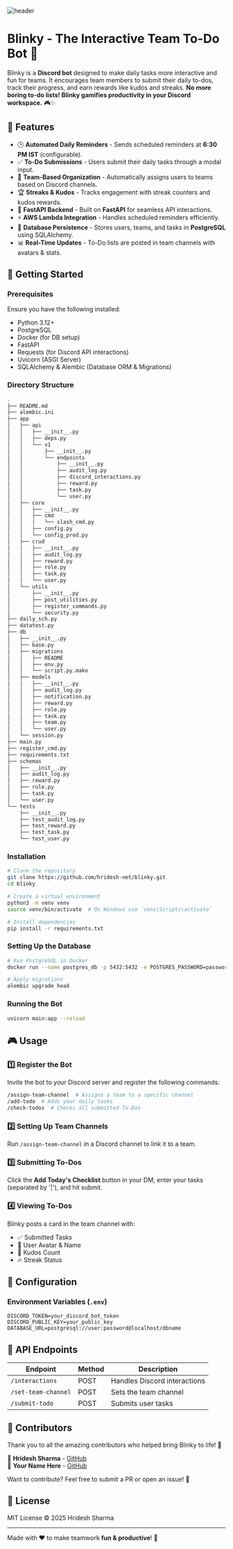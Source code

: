 ![header](BlinkyHeader.png)

# Blinky - The Interactive Team To-Do Bot 🎯

Blinky is a **Discord bot** designed to make daily tasks more interactive and fun for teams. It encourages team members to submit their daily to-dos, track their progress, and earn rewards like kudos and streaks. **No more boring to-do lists! Blinky gamifies productivity in your Discord workspace.** 🎮✨

## 🌟 Features

- 🕒 **Automated Daily Reminders** - Sends scheduled reminders at **6:30 PM IST** (configurable).
- ✅ **To-Do Submissions** - Users submit their daily tasks through a modal input.
- 📌 **Team-Based Organization** - Automatically assigns users to teams based on Discord channels.
- 🏆 **Streaks & Kudos** - Tracks engagement with streak counters and kudos rewards.
- 📡 **FastAPI Backend** - Built on **FastAPI** for seamless API interactions.
- ⚡ **AWS Lambda Integration** - Handles scheduled reminders efficiently.
- 🔄 **Database Persistence** - Stores users, teams, and tasks in **PostgreSQL** using SQLAlchemy.
- 📊 **Real-Time Updates** - To-Do lists are posted in team channels with avatars & stats.

## 🚀 Getting Started

### Prerequisites

Ensure you have the following installed:

- Python 3.12+
- PostgreSQL
- Docker (for DB setup)
- FastAPI
- Requests (for Discord API interactions)
- Uvicorn (ASGI Server)
- SQLAlchemy & Alembic (Database ORM & Migrations)

### Directory Structure
```sh
.
├── README.md
├── alembic.ini
├── app
│   ├── api
│   │   ├── __init__.py
│   │   ├── deps.py
│   │   └── v1
│   │       ├── __init__.py
│   │       └── endpoints
│   │           ├── __init__.py
│   │           ├── audit_log.py
│   │           ├── discord_interactions.py
│   │           ├── reward.py
│   │           ├── task.py
│   │           └── user.py
│   ├── core
│   │   ├── __init__.py
│   │   ├── cmd
│   │   │   └── slash_cmd.py
│   │   ├── config.py
│   │   └── config_prod.py
│   ├── crud
│   │   ├── __init__.py
│   │   ├── audit_log.py
│   │   ├── reward.py
│   │   ├── role.py
│   │   ├── task.py
│   │   └── user.py
│   └── utils
│       ├── __init__.py
│       ├── post_utilities.py
│       ├── register_commands.py
│       └── security.py
├── daily_sch.py
├── datatest.py
├── db
│   ├── __init__.py
│   ├── base.py
│   ├── migrations
│   │   ├── README
│   │   ├── env.py
│   │   └── script.py.mako
│   ├── models
│   │   ├── __init__.py
│   │   ├── audit_log.py
│   │   ├── notification.py
│   │   ├── reward.py
│   │   ├── role.py
│   │   ├── task.py
│   │   ├── team.py
│   │   └── user.py
│   └── session.py
├── main.py
├── register_cmd.py
├── requirements.txt
├── schemas
│   ├── __init__.py
│   ├── audit_log.py
│   ├── reward.py
│   ├── role.py
│   ├── task.py
│   └── user.py
└── tests
    ├── __init__.py
    ├── test_audit_log.py
    ├── test_reward.py
    ├── test_task.py
    └── test_user.py
```

### Installation

```sh
# Clone the repository
git clone https://github.com/hridesh-net/blinky.git
cd blinky

# Create a virtual environment
python3 -m venv venv
source venv/bin/activate  # On Windows use `venv\Scripts\activate`

# Install dependencies
pip install -r requirements.txt
```

### Setting Up the Database

```sh
# Run PostgreSQL in Docker
docker run --name postgres_db -p 5432:5432 -e POSTGRES_PASSWORD=password -d postgres:latest

# Apply migrations
alembic upgrade head
```

### Running the Bot

```sh
uvicorn main:app --reload
```

## 🎮 Usage

### 1️⃣ Register the Bot

Invite the bot to your Discord server and register the following commands:

```sh
/assign-team-channel  # Assigns a team to a specific channel
/add-todo  # Adds your daily tasks
/check-todos  # Checks all submitted To-Dos
```

### 2️⃣ Setting Up Team Channels

Run `/assign-team-channel` in a Discord channel to link it to a team.

### 3️⃣ Submitting To-Dos

Click the **Add Today's Checklist** button in your DM, enter your tasks (separated by '|'), and hit submit.

### 4️⃣ Viewing To-Dos

Blinky posts a card in the team channel with:

- ✅ Submitted Tasks
- 🏅 User Avatar & Name
- 💎 Kudos Count
- 🔥 Streak Status

## 🔧 Configuration

### Environment Variables (`.env`)

```
DISCORD_TOKEN=your_discord_bot_token
DISCORD_PUBLIC_KEY=your_public_key
DATABASE_URL=postgresql://user:password@localhost/dbname
```

## 📜 API Endpoints

| Endpoint            | Method | Description                  |
| ------------------- | ------ | ---------------------------- |
| `/interactions`     | POST   | Handles Discord interactions |
| `/set-team-channel` | POST   | Sets the team channel        |
| `/submit-todo`      | POST   | Submits user tasks           |

## 🤝 Contributors

Thank you to all the amazing contributors who helped bring Blinky to life! 🎉

👤 **Hridesh Sharma** - [GitHub](https://github.com/hridesh-net)\
👤 **Your Name Here** - [GitHub](https://github.com/your-profile)

Want to contribute? Feel free to submit a PR or open an issue! 🚀

## 📄 License

MIT License © 2025 Hridesh Sharma

---

Made with ❤️ to make teamwork **fun & productive**! 🚀

